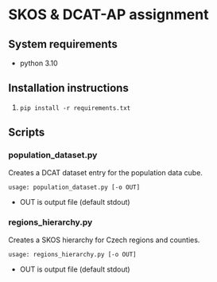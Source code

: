 # SKOS & DCAT-AP assignment

## System requirements

- python 3.10

## Installation instructions

1. `pip install -r requirements.txt`

## Scripts

### population_dataset.py

Creates a DCAT dataset entry for the population data cube.

`usage: population_dataset.py [-o OUT]`

- OUT is output file (default stdout)

### regions_hierarchy.py

Creates a SKOS hierarchy for Czech regions and counties.

`usage: regions_hierarchy.py [-o OUT]`

- OUT is output file (default stdout)
